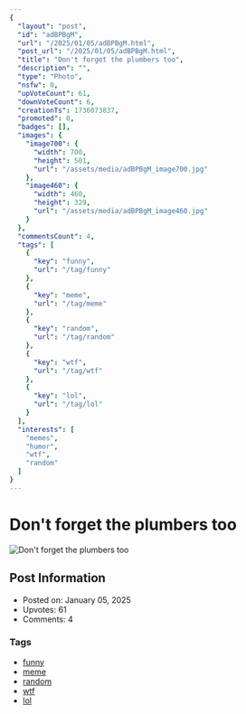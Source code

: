 ```yaml
---
{
  "layout": "post",
  "id": "adBPBgM",
  "url": "/2025/01/05/adBPBgM.html",
  "post_url": "/2025/01/05/adBPBgM.html",
  "title": "Don't forget the plumbers too",
  "description": "",
  "type": "Photo",
  "nsfw": 0,
  "upVoteCount": 61,
  "downVoteCount": 6,
  "creationTs": 1736073837,
  "promoted": 0,
  "badges": [],
  "images": {
    "image700": {
      "width": 700,
      "height": 501,
      "url": "/assets/media/adBPBgM_image700.jpg"
    },
    "image460": {
      "width": 460,
      "height": 329,
      "url": "/assets/media/adBPBgM_image460.jpg"
    }
  },
  "commentsCount": 4,
  "tags": [
    {
      "key": "funny",
      "url": "/tag/funny"
    },
    {
      "key": "meme",
      "url": "/tag/meme"
    },
    {
      "key": "random",
      "url": "/tag/random"
    },
    {
      "key": "wtf",
      "url": "/tag/wtf"
    },
    {
      "key": "lol",
      "url": "/tag/lol"
    }
  ],
  "interests": [
    "memes",
    "humor",
    "wtf",
    "random"
  ]
}
---
```


# Don't forget the plumbers too

![Don't forget the plumbers too](/assets/media/adBPBgM_image700.jpg)

## Post Information

- Posted on: January 05, 2025
- Upvotes: 61
- Comments: 4

### Tags

- [funny](/tag/funny)
- [meme](/tag/meme)
- [random](/tag/random)
- [wtf](/tag/wtf)
- [lol](/tag/lol)
